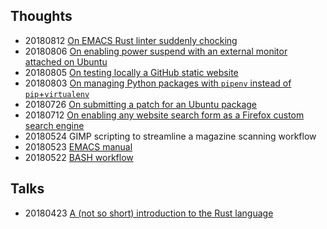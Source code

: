 ## Thoughts

* 20180812 [On EMACS Rust linter suddenly chocking](ipse_dixit/emacs_rust.md)
* 20180806 [On enabling power suspend with an external monitor attached on Ubuntu](ipse_dixit/ubuntu_gnome_power.md)
* 20180805 [On testing locally a GitHub static website](ipse_dixit/github_pages.md)
* 20180803 [On managing Python packages with `pipenv` instead of `pip`+`virtualenv`](ipse_dixit/pipenv.md)
* 20180726 [On submitting a patch for an Ubuntu package](ipse_dixit/ubuntu_patch.md)
* 20180712 [On enabling any website search form as a Firefox custom search engine](ipse_dixit/firefox_custom_search.md)
* 20180524 GIMP scripting to streamline a magazine scanning workflow
* 20180523 [EMACS manual](ipse_dixit/emacs_manual.md)
* 20180522 [BASH workflow](ipse_dixit/bash_workflow.md)

## Talks

* 20180423 [A (not so short) introduction to the Rust language](talks/not-so-short-intro-to-rust/index.html)
